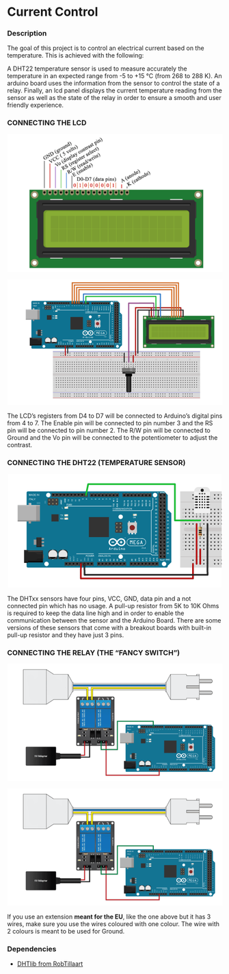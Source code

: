 # Current Control
### Description
The goal of this project is to control an electrical current based on the temperature. This is achieved with the following:

A DHT22 temperature sensor is used to measure accurately the temperature in an expected range from -5 to
+15 °C (from 268 to 288 K). An arduino board uses the information from the sensor to control the state of a relay.
Finally, an lcd panel displays the current temperature reading from the sensor as well as the state of the relay in order to 
ensure a smooth and user friendly experience.

### CONNECTING THE LCD

<p align="center">
  <img src="images/lcd.png">
</p>

<p align="center">
  <img src="images/arduino_with_lcd.png">
</p>

The LCD’s registers from D4 to D7 will be connected to Arduino’s digital pins from 4 to 7. The Enable pin will be connected to pin number 3 
and the RS pin will be connected to pin number 2. The R/W pin will be connected to Ground and the Vo pin will be connected to the potentiometer 
to adjust the contrast.


### CONNECTING THE DHT22 (TEMPERATURE SENSOR)
<p align="center">
  <img src="images/dht22.png">
</p>

The DHTxx sensors have four pins, VCC, GND, data pin and a not connected pin which has no usage. A pull-up resistor from 5K to 10K Ohms is required to keep 
the data line high and in order to enable the communication between the sensor and the Arduino Board. There are some versions of these sensors that come with 
a breakout boards with built-in pull-up resistor and they have just 3 pins.

### CONNECTING THE RELAY (THE “FANCY SWITCH”)
<p align="center">
  <img src="images/relay_circuit.png">
</p>

<p align="center">
  <img src="images/relay1.png">
</p>

If you use an extension **meant for the EU**, like the one above but it has 3 wires, make sure you use the wires coloured with one colour.
The wire with 2 colours is meant to be used for Ground.

### Dependencies
- [DHTlib from RobTillaart](https://github.com/RobTillaart/Arduino/tree/master/libraries/DHTlib)
